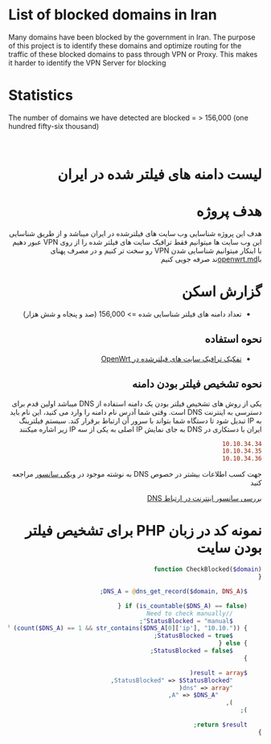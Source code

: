 <div dir=ltr>

# List of blocked domains in Iran
Many domains have been blocked by the government in Iran. 
The purpose of this project is to identify these domains and optimize routing for the traffic of these blocked domains to pass through VPN or Proxy.
This makes it harder to identify the VPN Server for blocking
  
 # Statistics
  The number of domains we have detected are blocked = > 156,000 (one hundred fifty-six thousand)
</div>
 <br>
<div dir=rtl>

# لیست دامنه های فیلتر شده در ایران

# هدف پروژه
هدف این پروژه شناسایی وب سایت های فیلترشده در ایران میباشد و از طریق شناسایی این وب سایت ها میتوانیم فقط ترافیک سایت های فیلتر شده را از روی VPN عبور دهیم
با اینکار میتوانیم شناسایی شدن VPN رو سخت تر کنیم و در مصرف پهنای با[openwrt.md](help%2Fopenwrt.md)ند صرفه جویی کنیم
  
  # گزارش اسکن
  
- تعداد دامنه های فیلتر شناسایی شده => 156,000 (صد و پنجاه و شش هزار)

## نحوه استفاده
- [تفکیک ترافیک سایت های فیلترشده در OpenWrt][link-openwrt]

## نحوه تشخیص فیلتر بودن دامنه

یکی از روش های تشخیص فیلتر بودن یک دامنه استفاده از DNS میباشد
اولین قدم برای دسترسی به اینترنت DNS است. وقتی شما آدرس نام دامنه را وارد می کنید، این نام باید به IP تبدیل شود تا دستگاه شما بتواند با سرور آن ارتباط برقرار کند.
 سیستم فیلترینگ ایران با دستکاری در DNS به جای نمایش IP اصلی به یکی از سه IP زیر اشاره میکنند

```INI
10.10.34.34
10.10.34.35
10.10.34.36
```

جهت کسب اطلاعات بیشتر در خصوص DNS به نوشته موجود در [ویکی سانسور][link-wikicensorship] مراجعه کنید

  [بررسی سانسور اینترنت در ارتباط DNS][link-wikicensorship-dns]
 
# نمونه کد در زبان PHP برای تشخیص فیلتر بودن سایت
```php
function CheckBlocked($domain)
{

    $DNS_A = @dns_get_record($domain, DNS_A);

    if (is_countable($DNS_A) == false) {
        //Need to check manually
        $StatusBlocked = "manual";
    } else if (count($DNS_A) == 1 && str_contains($DNS_A[0]['ip'], "10.10.")) {
        $StatusBlocked = true;
    } else {
        $StatusBlocked = false;
    }

    $result = array(
        "StatusBlocked" => $StatusBlocked,
        "dns" => array(
            "A" => $DNS_A,
        ),
    );

    return $result;
}
```

</div> 



[link-wikicensorship]: https://wikicensorship.github.io/fa/docs/measure-internet-censorship/
[link-wikicensorship-dns]: https://wikicensorship.github.io/fa/docs/measure-internet-censorship/DNS/
[link-openwrt]: https://github.com/filteryab/ir-blocked-domain/blob/main/help/openwrt.md
